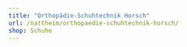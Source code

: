 ```yaml
---
title: "Orthopädie-Schuhtechnik Horsch"
url: /nattheim/orthopaedie-schuhtechnik-horsch/
shop: Schuhe
---
```

